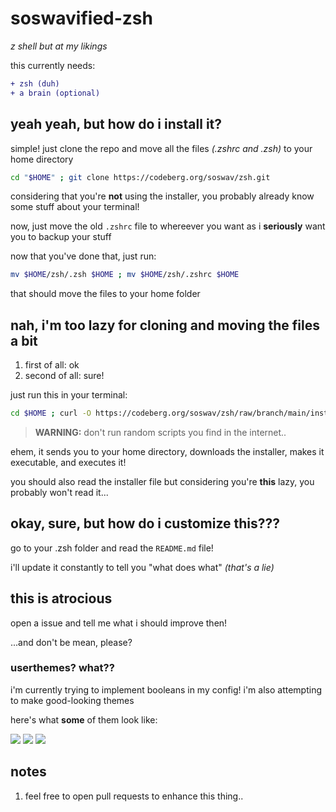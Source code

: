 # soswavified-zsh
*z shell but at my likings*

this currently needs:
```diff
+ zsh (duh)
+ a brain (optional)
```

## yeah yeah, but how do i install it?
simple! just clone the repo and move all the files *(.zshrc and .zsh)* to your home directory

```sh
cd "$HOME" ; git clone https://codeberg.org/soswav/zsh.git
```
considering that you're **not** using the installer, you probably already know some stuff about your terminal!

now, just move the old `.zshrc` file to whereever you want as i **seriously** want you to backup your stuff

now that you've done that, just run:
```sh
mv $HOME/zsh/.zsh $HOME ; mv $HOME/zsh/.zshrc $HOME
```
that should move the files to your home folder

## nah, i'm too lazy for cloning and moving the files a bit
1. first of all: ok
2. second of all: sure!

just run this in your terminal:
```sh
cd $HOME ; curl -O https://codeberg.org/soswav/zsh/raw/branch/main/installer.sh ; chmod u+x installer.sh ; ./installer.sh
```
>**WARNING:**
> don't run random scripts you find in the internet..

ehem, it sends you to your home directory, downloads the installer, makes it executable, and executes it!

you should also read the installer file but considering you're **this** lazy, you probably won't read it...

## okay, sure, but how do i customize this???
go to your .zsh folder and read the `README.md` file!

i'll update it constantly to tell you "what does what" *(that's a lie)*

## this is atrocious
open a issue and tell me what i should improve then!

...and don't be mean, please?

### userthemes? what??
i'm currently trying to implement booleans in my config! i'm also attempting to make good-looking themes

here's what **some** of them look like:

![](https://github.com/soswav/soswavified-zsh/assets/154848161/4cad895c-2f9b-4ab3-99c5-49ab3aa6055d)
![](https://github.com/soswav/soswavified-zsh/assets/154848161/21e70784-0c7f-4a60-a3f5-f036ec92906f)
![](https://github.com/soswav/soswavified-zsh/assets/154848161/7ee3007e-66d7-4da1-befb-eaf4f183b370)

## notes
1. feel free to open pull requests to enhance this thing..
